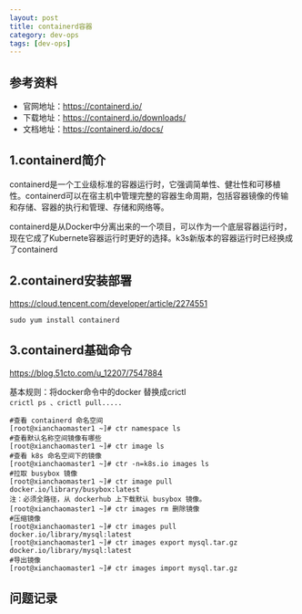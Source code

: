 ```yaml
---
layout: post
title: containerd容器
category: dev-ops
tags: [dev-ops]
---
```


## 参考资料
- 官网地址：https://containerd.io/
- 下载地址：https://containerd.io/downloads/
- 文档地址：https://containerd.io/docs/

## 1.containerd简介
containerd是一个工业级标准的容器运行时，它强调简单性、健壮性和可移植性。containerd可以在宿主机中管理完整的容器生命周期，包括容器镜像的传输和存储、容器的执行和管理、存储和网络等。

containerd是从Docker中分离出来的一个项目，可以作为一个底层容器运行时，现在它成了Kubernete容器运行时更好的选择。k3s新版本的容器运行时已经换成了containerd

## 2.containerd安装部署
https://cloud.tencent.com/developer/article/2274551  
``` 
sudo yum install containerd
```

## 3.containerd基础命令
https://blog.51cto.com/u_12207/7547884

基本规则：将docker命令中的docker 替换成crictl     
```crictl ps 、crictl pull.....  ```

``` 
#查看 containerd 命名空间
[root@xianchaomaster1 ~]# ctr namespace ls
#查看默认名称空间镜像有哪些
[root@xianchaomaster1 ~]# ctr image ls
#查看 k8s 命名空间下的镜像
[root@xianchaomaster1 ~]# ctr -n=k8s.io images ls
#拉取 busybox 镜像
[root@xianchaomaster1 ~]# ctr image pull docker.io/library/busybox:latest
注：必须全路径，从 dockerhub 上下载默认 busybox 镜像。
[root@xianchaomaster1 ~]# ctr images rm 删除镜像
#压缩镜像
[root@xianchaomaster1 ~]# ctr images pull docker.io/library/mysql:latest
[root@xianchaomaster1 ~]# ctr images export mysql.tar.gz 
docker.io/library/mysql:latest
#导出镜像
[root@xianchaomaster1 ~]# ctr images import mysql.tar.gz
```

## 问题记录